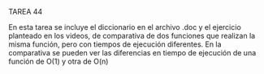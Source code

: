 TAREA 44

En esta tarea se incluye el diccionario en el archivo .doc y el ejercicio planteado en los videos, de comparativa de dos funciones que realizan la misma función, 
pero con tiempos de ejecución diferentes.
En la comparativa se pueden ver las diferencias en tiempo de ejecución de una función de O(1) y otra de O(n)
